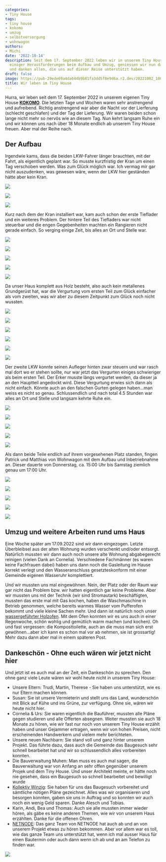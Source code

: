 ```yaml
---
categories:
- Tiny House
tags:
- tiny house
- kokomo
- umzug
- selbstversorgung
- wohnwagon
authors:
- Michi
date: '2022-10-14'
description: Seit dem 17. September 2022 leben wir in unserem Tiny House KOKOMO. Trotz
  einiger Herausforderungen beim Aufbau und Umzug, geniessen wir nun das autarke Leben
  und danken allen, die uns auf dieser Reise unterstützt haben.
draft: false
image: https://pub-29ede69a4da644b9b81fa3dd5f8e9d6a.r2.dev/20221002_100110-1.webp
title: Wir leben im Tiny House
---
```


Hurra, wir leben seit dem 17. September 2022 in unserem eigenen Tiny House
**[KOKOMO](https://www.kokomo.house/tiny-house/warum-eigentlich-kokomo/)**.
Die letzten Tage und Wochen waren sehr anstrengend und aufreibend. Richtig
anstrengend war aber die Nacht vor der Lierferung (schlecht geschlafen) und
der Tag der Lieferung. Wir waren beiden schon lange nicht mehr so nervös wie
an diesem Tag. Nun kehrt langsam Ruhe ein und wir können uns nach über 18
Monate endlich ab unserem Tiny House freuen. Aber mal der Reihe nach.

## Der Aufbau

Irgendwie kams, dass die beiden LKW-Fahrer länger brauchten, mit der Fahrt,
als eigentlich geplant war. So musste kurzfristig der Kran um einen Tag
verschoben werden. Was zum Glück möglich war. Ich vermag mir gar nicht
auszudenken, was gewesen wäre, wenn der LKW hier geständen hätte aber kein
Kran.

![]({IMAGE_PATH}/20220908_075128.webp)

![]({IMAGE_PATH}/20220908_075138.webp)

![]({IMAGE_PATH}/20220908_075306.webp)

Kurz nach dem der Kran installiert war, kam auch schon der erste Tieflader und
ein weiteres Problem. Der hintere Teil des Tiefladers war nicht steuerbar und
die engen Gegebenheiten machten ein Rangieren nicht gerade einfach. So verging
einige Zeit, bis alles an Ort und Stelle war.

![]({IMAGE_PATH}/20220908_090337.webp)

![]({IMAGE_PATH}/20220908_084631.webp)

![]({IMAGE_PATH}/20220908_091107.webp)

![]({IMAGE_PATH}/20220908_091130.webp)

![]({IMAGE_PATH}/20220908_091751.webp)

Da unser Haus komplett aus Holz besteht, also auch kein metallenes Grundgerüst
hat, war die Vergurtung vom ersten Teil zum Glück einfacher als vom zweiten,
was wir aber zu diesem Zeitpunkt zum Glück noch nicht wussten.

![]({IMAGE_PATH}/20220908_104852.webp)

![]({IMAGE_PATH}/WhatsApp-Image-2022-09-08-at-09.53.12-1.webp)

![]({IMAGE_PATH}/WhatsApp-Image-2022-09-08-at-09.53.09-2.webp)

![]({IMAGE_PATH}/WhatsApp-Image-2022-09-08-at-09.53.11.webp)

![]({IMAGE_PATH}/WhatsApp-Image-2022-09-08-at-09.53.12.webp)

![]({IMAGE_PATH}/WhatsApp-Image-2022-09-08-at-09.53.09.webp)

Der zweite LKW konnte seinen Aufleger hinten zwar steuern und war rasch mal
dort wo er stehen sollte, nur war jetzt das Vergurten einiges schwieriger als
beim ersten Teil. Der Erker musste längs vergurtet werden, da dieser ja an den
Hauptteil angedockt wird. Diese Vergurtung erwies sich dann als nicht einfach.
Könnte auch an den falschen Gurten gelegen haben…man weiss es nicht so genau.
Schlussendlich und nach total 4.5 Stunden war alles an Ort und Stelle und
langsam kehrte Ruhe ein.

![]({IMAGE_PATH}/20220908_104852.webp)

![]({IMAGE_PATH}/20220908_111645.webp)

![]({IMAGE_PATH}/20220908_111633.webp)

![]({IMAGE_PATH}/20220908_111745.webp)

![]({IMAGE_PATH}/20220908_132430.webp)

Als dann beide Teile endlich auf ihrem vorgesehenen Platz standen, fingen
Patrick und Matthias von Wohnwagon mit dem Aufbau und Inbetriebnahme an.
Dieser dauerte von Donnerstag, ca. 15:00 Uhr bis Samstag ziemlich genau um
17:00 Uhr.

![]({IMAGE_PATH}/20220908_132927-scaled.webp)

![]({IMAGE_PATH}/20220908_132920-scaled.webp)

![]({IMAGE_PATH}/20220910_160246.webp)

![]({IMAGE_PATH}/20220909_135043-scaled.webp)

![]({IMAGE_PATH}/20220908_074246-scaled.webp)

## Umzug und weitere Arbeiten rund ums Haus

Eine Woche später am 17.09.2022 sind wir dann eingezogen. Letzte Überbleibsel
aus der alten Wohnung wurden verschenkt und/oder entsorgt. Natürlich mussten
wir dann auch noch unsere alte Wohnung abgabegerecht reinigen (vielen Dank an
Cornelia). Verschiedene Fachmänner (es waren keine Fachfrauen dabei) haben uns
dann noch die Gasleitung im Hause korrekt verlegt und den Wasseranschluss
gesetzteskonform mit einer Gemeinde eigenen Wasseruhr komplettiert.

Und wir mussten uns mal eingewöhnen. Nein, der Platz oder der Raum war gar
nicht das Problem bzw. wir hatten eigentlich gar keine Probleme. Aber wir
mussten uns mit der Technik (wir sind Stromautark) beschäftigten, mussten das
erste mal mit Gas kochen, haben die Waschmaschine in Betrieb genommen, welche
bereits warmes Wasser vom Pufferofen bekommt und viele kleine Sachen mehr. Und
dann ist natürlich noch unser [wassergeführter Holzofen](https://www.kokomo.house/tiny-house/wassergefuehrter-holzofen/). Mit
dem Ofen konnten wir es uns auch in einer Regenwoche, schön wohlig und
gemütlich warm machen (und kochen). Oh und fast vergessen: die
Komposttoilette, auch an die muss man sich erst gewöhnen…aber ich kann es
schon mal vor ab nehmen, sie ist grossartig! Mehr dazu dann aber mal in einem
späteren Post.

## Dankeschön - Ohne euch wären wir jetzt nicht hier

Und jetzt ist es auch mal an der Zeit, ein Dankeschön zu sprechen. Den ohne
ganz viele Leute wären wir wohl heute nicht in unserem Tiny House:

  * Unsere Eltern: Trudi, Martin, Therese - Sie haben uns unterstützt, wie es nur Eltern machen können.
  * Susan: Sie ist unsere Vermieterin und stellt uns das Land, wunderschön mit Blick auf Kühe und ins Grüne, zur verfügung. Ohne sie, wären wir heute nicht hier.
  * Cornelia & Urs: Sie waren eigentlich die Bauführer, mussten alle Pläne gegen studieren und alle Offerten absegnen. Weiter mussten sie auch 18 Monate zu hören, wie wir fast nur noch von unserem Tiny House erzählt haben und unser Gejammer ertragen, wenn wir von hohen Preisen, nicht erscheinenden Handwerkern und vielem mehr berichteten.
  * Unsere neuen Nachbarn: Sie stand voll und ganz hinter unserem Projekt. Das führte dazu, dass auch die Gemeinde das Baugesuch sehr schnell bearbeitet hat und wir so schlussendlich alles vorbereiten konnten.
  * Die Bauverwaltung Muhen: Man muss es auch mal sagen, die Bauverwaltung war von Anfang an sehr offen gegenüber unserem Projek und dem Tiny House. Und unser Architekt meinte, er hätte noch nie gesehen, dass ein Baugesuch so schnell bearbeitet und bewilligt wurde
  * [Kollektiv Winzig](https://www.kollektiv-winzig.ch/): Sie haben für uns das Baugesuch vorbereitet und sämtliche nötigen Pläne gezeichnet. Alles was wir organisieren und besorgen konnten, gaben sie uns in Auftrag und so konnten wir auch noch ein wenig Geld sparen. Danke Alesch und Tobias.
  * Karin, Andi, Bea und Thomas: Auch sie alle mussten immer wieder hören, als gäbe es keine anderen Themen, wie wir von unserem Haus erzählten. Danke für die offenen Ohren.
  * [NETNODE](https://www.netnode.ch/): Das ganz Team von NETNODE hat auch ab und an von unserem Projekt etwas zu hören bekommen. Aber vor allem war es toll, wie das ganze Team uns unterstützt hat, wenn ich mal ausser Haus für einen Bautermin oder auch dann wenn ich ab und an am Telefon zu finden war.

![]({IMAGE_PATH}/gif-heart-69.webp)